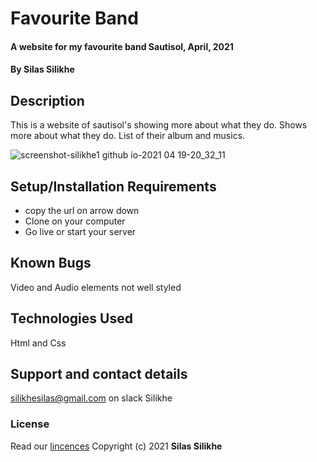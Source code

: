# Favourite Band

#### A website for my favourite band Sautisol, April, 2021

#### By **Silas Silikhe**

## Description

This is a website of sautisol's showing more about what they do. Shows more about what they do. List of their album and musics.

![screenshot-silikhe1 github io-2021 04 19-20_32_11](https://user-images.githubusercontent.com/82449946/115278679-680aee80-a14e-11eb-960d-334a1eca3f28.png)

## Setup/Installation Requirements

- copy the url on arrow down
- Clone on your computer
- Go live or start your server

## Known Bugs

Video and Audio elements not well styled

## Technologies Used

Html and Css

## Support and contact details

silikhesilas@gmail.com on slack Silikhe

### License

Read our [lincences](./Lincense)
Copyright (c) 2021 **Silas Silikhe**
